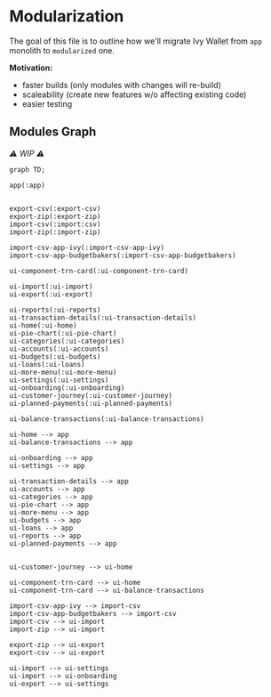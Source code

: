 # Modularization

The goal of this file is to outline how we'll migrate Ivy Wallet from `app` monolith to `modularized` one.

**Motivation:**
- faster builds (only modules with changes will re-build)
- scaleability (create new features w/o affecting existing code)
- easier testing

## Modules Graph

_⚠️ WIP ⚠️_

```mermaid
graph TD;

app(:app)


export-csv(:export-csv)
export-zip(:export-zip)
import-csv(:import:csv)
import-zip(:import-zip)

import-csv-app-ivy(:import-csv-app-ivy)
import-csv-app-budgetbakers(:import-csv-app-budgetbakers)

ui-component-trn-card(:ui-component-trn-card)

ui-import(:ui-import)
ui-export(:ui-export)

ui-reports(:ui-reports)
ui-transaction-details(:ui-transaction-details)
ui-home(:ui-home)
ui-pie-chart(:ui-pie-chart)
ui-categories(:ui-categories)
ui-accounts(:ui-accounts)
ui-budgets(:ui-budgets)
ui-loans(:ui-loans)
ui-more-menu(:ui-more-menu)
ui-settings(:ui-settings)
ui-onboarding(:ui-onboarding)
ui-customer-journey(:ui-customer-journey)
ui-planned-payments(:ui-planned-payments)

ui-balance-transactions(:ui-balance-transactions)

ui-home --> app
ui-balance-transactions --> app

ui-onboarding --> app
ui-settings --> app

ui-transaction-details --> app
ui-accounts --> app
ui-categories --> app
ui-pie-chart --> app
ui-more-menu --> app
ui-budgets --> app
ui-loans --> app
ui-reports --> app
ui-planned-payments --> app


ui-customer-journey --> ui-home

ui-component-trn-card --> ui-home
ui-component-trn-card --> ui-balance-transactions

import-csv-app-ivy --> import-csv
import-csv-app-budgetbakers --> import-csv
import-csv --> ui-import
import-zip --> ui-import

export-zip --> ui-export
export-csv --> ui-export

ui-import --> ui-settings
ui-import --> ui-onboarding
ui-export --> ui-settings


```
